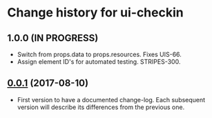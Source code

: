 # Change history for ui-checkin

## 1.0.0 (IN PROGRESS)

*  Switch from props.data to props.resources. Fixes UIS-66.
*  Assign element ID's for automated testing. STRIPES-300.

## [0.0.1](https://github.com/folio-org/ui-checkin/tree/v0.0.1) (2017-08-10)

* First version to have a documented change-log. Each subsequent version will
  describe its differences from the previous one.
